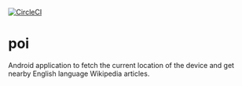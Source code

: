 [![CircleCI](https://circleci.com/gh/pkliang/poi/tree/master.svg?style=svg&circle-token=b7a1a99a3359cf3220e70832f778490450482f48)](https://circleci.com/gh/pkliang/poi/tree/master)
# poi
Android application to fetch the current location of the device and get nearby English language Wikipedia articles.
